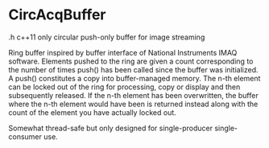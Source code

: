# CircAcqBuffer
.h c++11 only circular push-only buffer for image streaming

Ring buffer inspired by buffer interface of National Instruments IMAQ software. Elements pushed to the ring are given a count corresponding to the number of times push() has been called since the buffer was initialized. A push() constitutes a copy into buffer-managed memory. The n-th element can be locked out of the ring for processing, copy or display and then subsequently released. If the n-th element has been overwritten, the buffer where the n-th element would have been is returned instead along with the count of the element you have actually locked out.

Somewhat thread-safe but only designed for single-producer single-consumer use.
